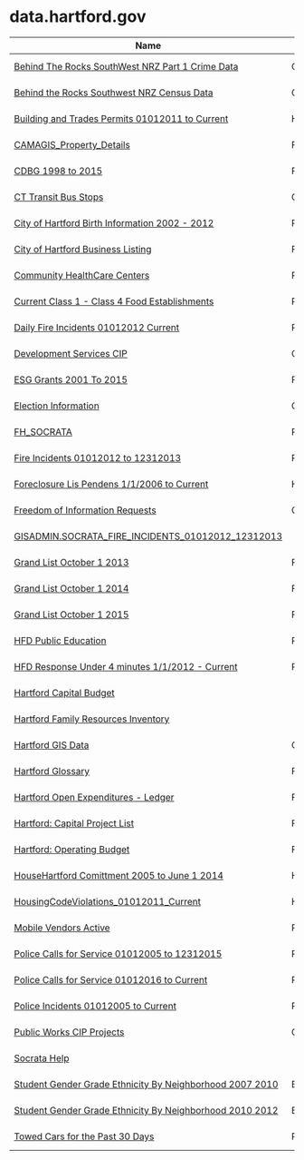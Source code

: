 # data.hartford.gov

Name | Category | Published
---- | -------- | ---------
[Behind The Rocks SouthWest NRZ Part 1 Crime Data](../datasets/gjqg-9572.md) | Community | 2015-01-07
[Behind the Rocks Southwest NRZ Census Data](../datasets/99t6-wshd.md) | Community | 2015-01-13
[Building and Trades Permits 01012011 to Current](../datasets/p2vw-4aab.md) | Housing / Development | 2016-11-22
[CAMAGIS_Property_Details](../datasets/uepu-9ktm.md) | Financial | 2015-04-27
[CDBG 1998 to 2015](../datasets/vmvf-icyf.md) | Financial | 2014-09-18
[CT Transit Bus Stops](../datasets/uxtm-zebz.md) | Community | 2015-06-02
[City of Hartford Birth Information 2002 - 2012](../datasets/cbzv-qf8c.md) | Public Health | 2014-09-02
[City of Hartford Business Listing](../datasets/4akt-7p7i.md) | Financial | 2015-09-23
[Community HealthCare Centers](../datasets/n9tp-i3k3.md) | Public Health | 2015-06-13
[Current Class 1 - Class 4 Food Establishments](../datasets/xkvv-76v8.md) | Public Health | 2015-04-27
[Daily Fire Incidents 01012012 Current](../datasets/izai-dug8.md) | Public Safety | 2015-05-18
[Development Services CIP](../datasets/8x6u-gfvz.md) | Community | 2015-04-27
[ESG Grants 2001 To 2015](../datasets/i6uz-rj2n.md) | Financial | 2014-10-27
[Election Information](../datasets/j7cd-7ugv.md) | Community | 2015-11-18
[FH_SOCRATA](../datasets/anj2-ytvy.md) | Public Safety | 2015-07-11
[Fire Incidents 01012012 to 12312013](../datasets/2p74-z6sq.md) | Public Safety | 2014-04-16
[Foreclosure Lis Pendens 1/1/2006 to Current](../datasets/fz26-vcxr.md) | Housing / Development | 2015-06-02
[Freedom of Information Requests](../datasets/syjv-fm5n.md) | Community | 2014-11-09
[GISADMIN.SOCRATA_FIRE_INCIDENTS_01012012_12312013](../datasets/rwu6-8j9d.md) |  | 2015-06-25
[Grand List October 1 2013](../datasets/5er3-ksug.md) | Financial | 2014-03-27
[Grand List October 1 2014](../datasets/xzry-nrt6.md) | Financial | 2015-05-05
[Grand List October 1 2015](../datasets/rc64-nptr.md) | Financial | 2016-04-28
[HFD Public Education](../datasets/e9py-nv9q.md) | Public Safety | 2015-09-11
[HFD Response Under 4 minutes 1/1/2012 - Current](../datasets/2qj6-tvch.md) | Public Safety | 2015-09-09
[Hartford Capital Budget](../datasets/3b7u-m8iq.md) |  | 2015-08-28
[Hartford Family Resources Inventory](../datasets/qu2v-7rbh.md) |  | 2015-12-22
[Hartford GIS Data](../datasets/9t3u-k43z.md) | Community | 2016-09-30
[Hartford Glossary](../datasets/r2m7-fy6r.md) | Financial | 2015-08-25
[Hartford Open Expenditures - Ledger](../datasets/y8at-88br.md) | Financial | 2015-08-25
[Hartford: Capital Project List](../datasets/ixee-zwvt.md) | Financial | 2015-08-28
[Hartford: Operating Budget](../datasets/c986-wrvr.md) | Financial | 2015-03-12
[HouseHartford Comittment 2005 to June 1 2014](../datasets/62ub-3292.md) | Housing / Development | 2014-06-03
[HousingCodeViolations_01012011_Current](../datasets/86ax-cfey.md) | Housing / Development | 2016-12-14
[Mobile Vendors Active](../datasets/gab7-hi8g.md) | Public Health | 2015-05-20
[Police Calls for Service 01012005 to 12312015](../datasets/675m-3vbp.md) | Public Safety | 2016-07-08
[Police Calls for Service 01012016 to Current](../datasets/9a5q-r34k.md) | Public Safety | 2016-07-29
[Police Incidents 01012005 to Current](../datasets/889t-nwfu.md) | Public Safety | 2015-04-27
[Public Works CIP Projects](../datasets/p5sn-aehm.md) | Community | 2015-04-26
[Socrata Help](../datasets/sx79-y5gc.md) |  | 2014-04-14
[Student Gender Grade Ethnicity By Neighborhood 2007 2010](../datasets/4yft-euy9.md) | Education/Youth/Family | 2014-07-28
[Student Gender Grade Ethnicity By Neighborhood 2010 2012](../datasets/trq4-age5.md) | Education/Youth/Family | 2014-07-29
[Towed Cars for the Past 30 Days](../datasets/hefc-wgp8.md) | Public Safety | 2015-04-27

